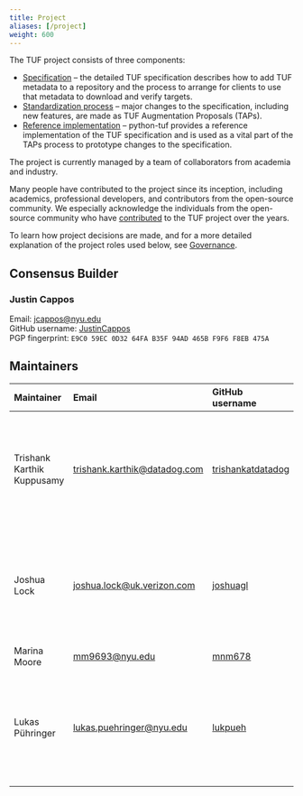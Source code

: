 ```yaml
---
title: Project
aliases: [/project]
weight: 600
---
```


The TUF project consists of three components:

- [Specification] – the detailed TUF specification describes how to add TUF
  metadata to a repository and the process to arrange for clients to use that
  metadata to download and verify targets.
- [Standardization process] – major changes to the specification, including new features,
  are made as TUF Augmentation Proposals (TAPs).
- [Reference implementation] – python-tuf provides a reference implementation of
  the TUF specification and is used as a vital part of the TAPs process to prototype
  changes to the specification.

The project is currently managed by a team of collaborators from academia and
industry.

Many people have contributed to the project since its inception, including
academics, professional developers, and contributors from the open-source
community. We especially acknowledge the individuals from the open-source
community who have [contributed] to the TUF project over the years.

To learn how project decisions are made, and for a more detailed explanation of
the project roles used below, see [Governance].

[contributed]:
  https://github.com/theupdateframework/python-tuf/blob/develop/README.md#acknowledgements
[Governance]:
  https://github.com/theupdateframework/specification/blob/master/GOVERNANCE.md
[Specification]: /specification/latest
[Standardization process]:
  https://github.com/theupdateframework/taps/blob/master/tap1.md
[Reference implementation]: https://theupdateframework.readthedocs.io/en/latest/

## Consensus Builder

### Justin Cappos

Email: [jcappos@nyu.edu](mailto:jcappos@nyu.edu)<br> GitHub username:
[JustinCappos](https://github.com/justincappos)<br> PGP fingerprint:
`E9C0 59EC 0D32 64FA B35F 94AD 465B F9F6 F8EB 475A`

## Maintainers

| Maintainer                 | Email                        | GitHub username                                           | PGP fingerprint                                   |
| :------------------------- | :--------------------------- | :-------------------------------------------------------- | :------------------------------------------------ |
| Trishank Karthik Kuppusamy | trishank.karthik@datadog.com | [trishankatdatadog](https://github.com/trishankatdatadog) | 8C48 08B5 B684 53DE 06A3 08FD 5C09 0ED7 318B 6C1E |
| Joshua Lock                | joshua.lock@uk.verizon.com   | [joshuagl](https://github.com/joshuagl)                   | 08F3 409F CF71 D87E 30FB D3C2 1671 F65C B748 32A4 |
| Marina Moore               | mm9693@nyu.edu               | [mnm678](https://github.com/mnm678)                       | –                                                 |
| Lukas Pühringer            | lukas.puehringer@nyu.edu     | [lukpueh](https://github.com/lukpueh)                     | 8BA6 9B87 D43B E294 F23E 8120 89A2 AD3C 07D9 62E8 |
